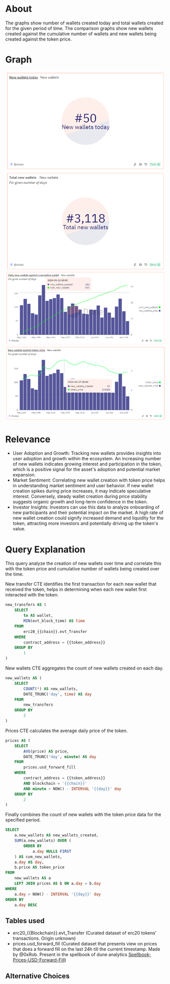 # About

The graphs show number of wallets created today and total wallets created for the given period of time. The comparison graphs show new wallets created against the cumulative number of wallets and new wallets being created against the token price.

# Graph

![newWalletsToday](new-wallets-today.png)
![totalNewWallets](total-new-wallets.png)
![newWalletsAgainstCumulativeWallets](new-wallets-against-cumulative-wallets.png)
![newWalletsAgainstTokenPrice](new-wallets-against-token-price.png)

# Relevance

- User Adoption and Growth: Tracking new wallets provides insights into user adoption and growth within the ecosystem. An increasing number of new wallets indicates growing interest and participation in the token, which is a positive signal for the asset's adoption and potential market expansion.
- Market Sentiment: Correlating new wallet creation with token price helps in understanding market sentiment and user behavior. If new wallet creation spikes during price increases, it may indicate speculative interest. Conversely, steady wallet creation during price stability suggests organic growth and long-term confidence in the token.
- Investor Insights: Investors can use this data to analyze onboarding of new participants and their potential impact on the market. A high rate of new wallet creation could signify increased demand and liquidity for the token, attracting more investors and potentially driving up the token's value.

# Query Explanation

This query analyze the creation of new wallets over time and correlate this with the token price and cumulative number of wallets being created over the time.

New transfer CTE identifies the first transaction for each new wallet that received the token, helps in determining when each new wallet first interacted with the token.

```sql
new_transfers AS (
    SELECT
        to AS wallet,
        MIN(evt_block_time) AS time
    FROM
        erc20_{{chain}}.evt_Transfer
    WHERE
        contract_address = {{token_address}}
    GROUP BY
        1
)
```

New wallets CTE aggregates the count of new wallets created on each day.

```sql
new_wallets AS (
    SELECT
        COUNT(*) AS new_wallets,
        DATE_TRUNC('day', time) AS day
    FROM
        new_transfers
    GROUP BY
        2
)
```

Prices CTE calculates the average daily price of the token.

```sql
prices AS (
    SELECT
        AVG(price) AS price,
        DATE_TRUNC('day', minute) AS day
    FROM
        prices.usd_forward_fill
    WHERE
        contract_address = {{token_address}}
        AND blockchain = '{{chain}}'
        AND minute > NOW() - INTERVAL '{{day}}' day
    GROUP BY
        2
)
```

Finally combines the count of new wallets with the token price data for the specified period.

```sql
SELECT
    a.new_wallets AS new_wallets_created,
    SUM(a.new_wallets) OVER (
        ORDER BY
            a.day NULLS FIRST
    ) AS cum_new_wallets,
    a.day AS day,
    b.price AS token_price
FROM
    new_wallets AS a
    LEFT JOIN prices AS b ON a.day = b.day
WHERE
    a.day > NOW() - INTERVAL '{{day}}' day
ORDER BY
    a.day DESC

```

## Tables used

- erc20\_{{Blockchain}}.evt_Transfer (Curated dataset of erc20 tokens' transactions. Origin unknown)
- prices.usd_forward_fill (Curated dataset that presents view on prices that does a forward fill on the last 24h till the current timestamp. Made by @0xRob. Present in the spellbook of dune analytics [Spellbook-Prices-USD-Forward-Fill](https://github.com/duneanalytics/spellbook/blob/main/models/prices/prices_usd_forward_fill.sql))

## Alternative Choices
